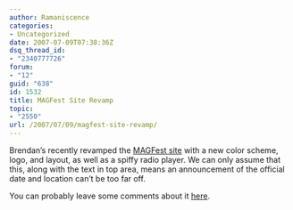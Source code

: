 ```yaml
---
author: Ramaniscence
categories:
- Uncategorized
date: 2007-07-09T07:38:36Z
dsq_thread_id:
- "2340777726"
forum:
- "12"
guid: "638"
id: 1532
title: MAGFest Site Revamp
topic:
- "2550"
url: /2007/07/09/magfest-site-revamp/
---
```


Brendan&#8217;s recently revamped the [MAGFest site](http://magfest.org/) with a new color scheme, logo, and layout, as well as a spiffy radio player. We can only assume that this, along with the text in top area, means an announcement of the official date and location can&#8217;t be too far off.

You can probably leave some comments about it [here](http://magfest.org/forum_message.php?thread_id=491&forum_id=2).